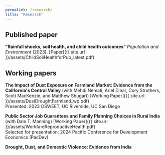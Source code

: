 ```yaml
---
permalink: /research/
title: "Research"
---
```

## Published paper
**"Rainfall shocks, soil health, and child health outcomes"** *Population and Environment* (2023). [Paper]({{ site.url }}/assets/ChildSoilHealthforPub_latest.pdf)
## Working papers

**The Impact of Dust Exposure on Farmland Market: Evidence from the California's Central Valley** (with Mehdi Nemati, Ariel Dinar, Cory Struthers, Scott MacKenzie, and Matthew Shugart) [Working Paper]({{ site.url }}/assets/DustDroughtFarmland_wp.pdf)
   <br> Presented: 2023 OSWEET, UC Riverside, UC San Diego 

**Public Sector Job Guarantees and Family Planning Choices in Rural India** (with Dale T. Manning) [Working Paper]({{ site.url }}/assets/WorkfareReproductiveHealth.pdf)
    <br>Selected for presentation: 2024 Pacific Conference for Development Economics (PacDev)

**Drought, Dust, and Domestic Violence: Evidence from India**





